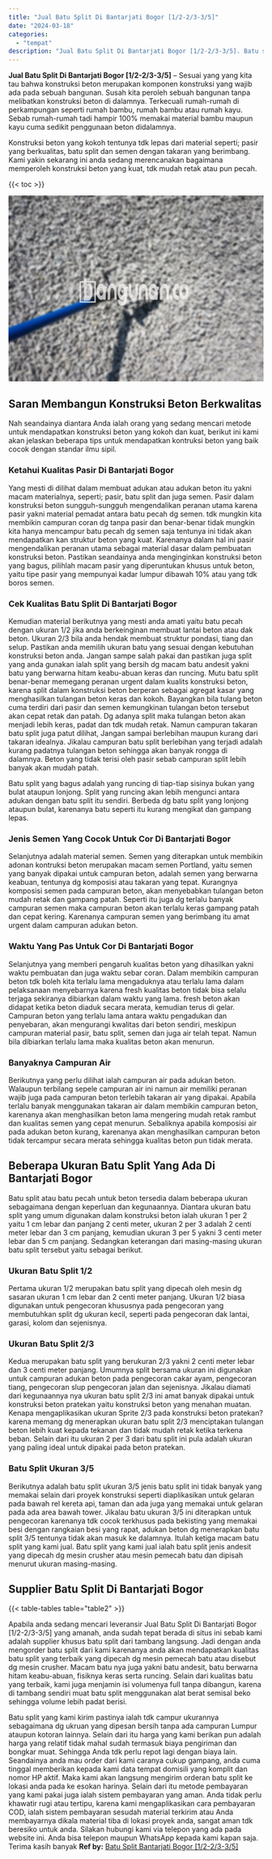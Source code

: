 ```yaml
---
title: "Jual Batu Split Di Bantarjati Bogor [1/2-2/3-3/5]"
date: "2024-03-18"
categories: 
  - "tempat"
description: "Jual Batu Split Di Bantarjati Bogor [1/2-2/3-3/5]. Batu split yang kami kirim pastinya ialah tdk campur ukurannya sebagaimana dg ukruan yang dipesan bersih t..."
---
```


**Jual Batu Split Di Bantarjati Bogor \[1/2-2/3-3/5\]** – Sesuai yang yang kita tau bahwa konstruksi beton merupakan komponen konstruksi yang wajib ada pada sebuah bangunan. Susah kita peroleh sebuah bangunan tanpa melibatkan konstruksi beton di dalamnya. Terkecuali rumah-rumah di perkampungan seperti rumah bambu, rumah bambu atau rumah kayu. Sebab rumah-rumah tadi hampir 100% memakai material bambu maupun kayu cuma sedikit penggunaan beton didalamnya.

Konstruksi beton yang kokoh tentunya tdk lepas dari material seperti; pasir yang berkualitas, batu split dan semen dengan takaran yang berimbang. Kami yakin sekarang ini anda sedang merencanakan bagaimana memperoleh konstruksi beton yang kuat, tdk mudah retak atau pun pecah.

{{< toc >}}

![Jual Batu Split Di Bantarjati Bogor [1/2-2/3-3/5]](/images/jual-batu-split-40.png)

## Saran Membangun Konstruksi Beton Berkwalitas

Nah seandainya diantara Anda ialah orang yang sedang mencari metode untuk mendapatkan konstruksi beton yang kokoh dan kuat, berikut ini kami akan jelaskan beberapa tips untuk mendapatkan kontruksi beton yang baik cocok dengan standar ilmu sipil.

### Ketahui Kualitas Pasir Di Bantarjati Bogor

Yang mesti di dilihat dalam membuat adukan atau adukan beton itu yakni macam materialnya, seperti; pasir, batu split dan juga semen. Pasir dalam konstruksi beton sungguh-sungguh mengendalikan peranan utama karena pasir yakni material pemadat antara batu pecah dg semen. tdk mungkin kita membikin campuran coran dg tanpa pasir dan benar-benar tidak mungkin kita hanya mencampur batu pecah dg semen saja tentunya ini tidak akan mendapatkan kan struktur beton yang kuat. Karenanya dalam hal ini pasir mengendalikan peranan utama sebagai material dasar dalam pembuatan konstruksi beton. Pastikan seandainya anda menginginkan konstruksi beton yang bagus, pilihlah macam pasir yang diperuntukan khusus untuk beton, yaitu tipe pasir yang mempunyai kadar lumpur dibawah 10% atau yang tdk boros semen.

### Cek Kualitas Batu Split Di Bantarjati Bogor

Kemudian material berikutnya yang mesti anda amati yaitu batu pecah dengan ukuran 1/2 jika anda berkeinginan membuat lantai beton atau dak beton. Ukuran 2/3 bila anda hendak membuat struktur pondasi, tiang dan selup. Pastikan anda memilih ukuran batu yang sesuai dengan kebutuhan konstruksi beton anda. Jangan sampe salah pakai dan pastikan juga split yang anda gunakan ialah split yang bersih dg macam batu andesit yakni batu yang berwarna hitam keabu-abuan keras dan runcing. Mutu batu split benar-benar memegang peranan urgent dalam kualits konstruksi beton, karena split dalam konstruksi beton berperan sebagai agregat kasar yang menghasilkan tulangan beton keras dan kokoh. Bayangkan bila tulang beton cuma terdiri dari pasir dan semen kemungkinan tulangan beton tersebut akan cepat retak dan patah. Dg adanya split maka tulangan beton akan menjadi lebih keras, padat dan tdk mudah retak. Namun campuran takaran batu split juga patut dilihat, Jangan sampai berlebihan maupun kurang dari takaran idealnya. Jikalau campuran batu split berlebihan yang terjadi adalah kurang padatnya tulangan beton sehingga akan banyak rongga di dalamnya. Beton yang tidak terisi oleh pasir sebab campuran split lebih banyak akan mudah patah.

Batu split yang bagus adalah yang runcing di tiap-tiap sisinya bukan yang bulat ataupun lonjong. Split yang runcing akan lebih mengunci antara adukan dengan batu split itu sendiri. Berbeda dg batu split yang lonjong ataupun bulat, karenanya batu seperti itu kurang mengikat dan gampang lepas.

### Jenis Semen Yang Cocok Untuk Cor Di Bantarjati Bogor

Selanjutnya adalah material semen. Semen yang diterapkan untuk membikin adonan kontruksi beton merupakan macam semen Portland, yaitu semen yang banyak dipakai untuk campuran beton, adalah semen yang berwarna keabuan, tentunya dg komposisi atau takaran yang tepat. Kurangnya komposisi semen pada campuran beton, akan menyebabkan tulangan beton mudah retak dan gampang patah. Seperti itu juga dg terlalu banyak campuran semen maka campuran beton akan terlalu keras gampang patah dan cepat kering. Karenanya campuran semen yang berimbang itu amat urgent dalam campuran adukan beton.

### Waktu Yang Pas Untuk Cor Di Bantarjati Bogor

Selanjutnya yang memberi pengaruh kualitas beton yang dihasilkan yakni waktu pembuatan dan juga waktu sebar coran. Dalam membikin campuran beton tdk boleh kita terlalu lama mengaduknya atau terlalu lama dalam pelaksanaan menyebarnya karena fresh kualitas beton tidak bisa selalu terjaga sekiranya dibiarkan dalam waktu yang lama. fresh beton akan didapat ketika beton diaduk secara merata, kemudian terus di gelar. Campuran beton yang terlalu lama antara waktu pengadukan dan penyebaran, akan mengurangi kwalitas dari beton sendiri, meskipun campuran material pasir, batu split, semen dan juga air telah tepat. Namun bila dibiarkan terlalu lama maka kualitas beton akan menurun.

### Banyaknya Campuran Air

Berikutnya yang perlu dilihat ialah campuran air pada adukan beton. Walaupun terbilang sepele campuran air ini namun air memiliki peranan wajib juga pada campuran beton terlebih takaran air yang dipakai. Apabila terlalu banyak menggunakan takaran air dalam membikin campuran beton, karenanya akan menghasilkan beton lama mengering mudah retak rambut dan kualitas semen yang cepat menurun. Sebaliknya apabila komposisi air pada adukan beton kurang, karenanya akan menghasilkan campuran beton tidak tercampur secara merata sehingga kualitas beton pun tidak merata.

## Beberapa Ukuran Batu Split Yang Ada Di Bantarjati Bogor

Batu split atau batu pecah untuk beton tersedia dalam beberapa ukuran sebagaimana dengan keperluan dan kegunaannya. Diantara ukuran batu split yang umum digunakan dalam konstruksi beton ialah ukuran 1 per 2 yaitu 1 cm lebar dan panjang 2 centi meter, ukuran 2 per 3 adalah 2 centi meter lebar dan 3 cm panjang, kemudian ukuran 3 per 5 yakni 3 centi meter lebar dan 5 cm panjang. Sedangkan keterangan dari masing-masing ukuran batu split tersebut yaitu sebagai berikut.

### Ukuran Batu Split 1/2

Pertama ukuran 1/2 merupakan batu split yang dipecah oleh mesin dg sasaran ukuran 1 cm lebar dan 2 centi meter panjang. Ukuran 1/2 biasa digunakan untuk pengecoran khususnya pada pengecoran yang membutuhkan split dg ukuran kecil, seperti pada pengecoran dak lantai, garasi, kolom dan sejenisnya.

### Ukuran Batu Split 2/3

Kedua merupakan batu split yang berukuran 2/3 yakni 2 centi meter lebar dan 3 centi meter panjang. Umumnya split bersama ukuran ini digunakan untuk campuran adukan beton pada pengecoran cakar ayam, pengecoran tiang, pengecoran slup pengecoran jalan dan sejenisnya. Jikalau diamati dari kegunaannya nya ukuran batu split 2/3 ini amat banyak dipakai untuk konstruksi beton pratekan yaitu konstruksi beton yang menahan muatan. Kenapa mengaplikasikan ukuran Sprite 2/3 pada konstruksi beton pratekan? karena memang dg menerapkan ukuran batu split 2/3 menciptakan tulangan beton lebih kuat kepada tekanan dan tidak mudah retak ketika terkena beban. Selain dari itu ukuran 2 per 3 dari batu split ini pula adalah ukuran yang paling ideal untuk dipakai pada beton pratekan.

### Batu Split Ukuran 3/5

Berikutnya adalah batu split ukuran 3/5 jenis batu split ini tidak banyak yang memakai selain dari proyek konstruksi seperti diaplikasikan untuk gelaran pada bawah rel kereta api, taman dan ada juga yang memakai untuk gelaran pada ada area bawah tower. Jikalau batu ukuran 3/5 ini diterapkan untuk pengecoran karenanya tdk cocok terkhusus pada bekisting yang memakai besi dengan rangkaian besi yang rapat, adukan beton dg menerapkan batu split 3/5 tentunya tidak akan masuk ke dalamnya. Itulah ketiga macam batu split yang kami jual. Batu split yang kami jual ialah batu split jenis andesit yang dipecah dg mesin crusher atau mesin pemecah batu dan dipisah menurut ukuran masing-masing.

## Supplier Batu Split Di Bantarjati Bogor

{{< table-tables table="table2" >}}

Apabila anda sedang mencari leveransir Jual Batu Split Di Bantarjati Bogor \[1/2-2/3-3/5\] yang amanah, anda sudah tepat berada di situs ini sebab kami adalah supplier khusus batu split dari tambang langsung. Jadi dengan anda mengorder batu split dari kami karenanya anda akan mendapatkan kualitas batu split yang terbaik yang dipecah dg mesin pemecah batu atau disebut dg mesin crusher. Macam batu nya juga yakni batu andesit, batu berwarna hitam keabu-abuan, fisiknya keras serta runcing. Selain dari kualitas batu yang terbaik, kami juga menjamin isi volumenya full tanpa dibangun, karena di tambang sendiri muat batu split menggunakan alat berat semisal beko sehingga volume lebih padat berisi.

Batu split yang kami kirim pastinya ialah tdk campur ukurannya sebagaimana dg ukruan yang dipesan bersih tanpa ada campuran Lumpur ataupun kotoran lainnya. Selain dari itu harga yang kami berikan pun adalah harga yang relatif tidak mahal sudah termasuk biaya pengiriman dan bongkar muat. Sehingga Anda tdk perlu repot lagi dengan biaya lain. Seandainya anda mau order dari kami caranya cukup gampang, anda cuma tinggal memberikan kepada kami data tempat domisili yang komplit dan nomor HP aktif. Maka kami akan langsung mengirim orderan batu split ke lokasi anda pada ke esokan harinya. Selain dari itu metode pembayaran yang kami pakai juga ialah sistem pembayaran yang aman. Anda tidak perlu khawatir rugi atau tertipu, karena kami mengaplikasikan cara pembayaran COD, ialah sistem pembayaran sesudah material terkirim atau Anda membayarnya dikala material tiba di lokasi proyek anda, sangat aman tdk beresiko untuk anda. Silakan hubungi kami via telepon yang ada pada website ini. Anda bisa telepon maupun WhatsApp kepada kami kapan saja. Terima kasih banyak
**Ref by:** [Batu Split Bantarjati Bogor [1/2-2/3-3/5]](https://id.wikipedia.org/wiki/Batu)
